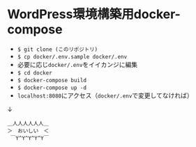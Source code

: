 # WordPress環境構築用docker-compose

- `$ git clone (このリポジトリ)`
- `$ cp docker/.env.sample docker/.env`
- 必要に応じ`docker/.env`をイイカンジに編集
- `$ cd docker`
- `$ docker-compose build`
- `$ docker-compose up -d`
- `localhost:8080`にアクセス（`docker/.env`で変更してなければ）

↓
```
＿人人人人人人＿
＞　おいしい　＜
 ￣Y^Y^Y^Y^Y￣
 ```